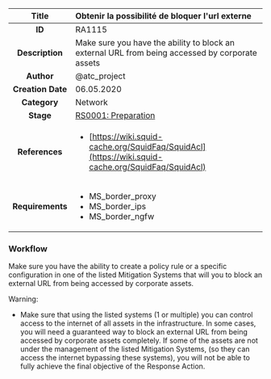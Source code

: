 | Title                       | Obtenir la possibilité de bloquer l'url externe         |
|:---------------------------:|:--------------------|
| **ID**                      | RA1115            |
| **Description**             | Make sure you have the ability to block an external URL from being accessed by corporate assets   |
| **Author**                  | @atc_project        |
| **Creation Date**           | 06.05.2020 |
| **Category**                | Network      |
| **Stage**                   |[RS0001: Preparation](../Response_Stages/RS0001.md)| 
| **References** |<ul><li>[https://wiki.squid-cache.org/SquidFaq/SquidAcl](https://wiki.squid-cache.org/SquidFaq/SquidAcl)</li></ul>|
| **Requirements** |<ul><li>MS_border_proxy</li><li>MS_border_ips</li><li>MS_border_ngfw</li></ul>|

### Workflow

Make sure you have the ability to create a policy rule or a specific configuration in one of the listed Mitigation Systems that will you to block an external URL from being accessed by corporate assets.  

Warning:  

- Make sure that using the listed systems (1 or multiple) you can control access to the internet of all assets in the infrastructure. In some cases, you will need a guaranteed way to block an external URL from being accessed by corporate assets completely. If some of the assets are not under the management of the listed Mitigation Systems, (so they can access the internet bypassing these systems), you will not be able to fully achieve the final objective of the Response Action.  
